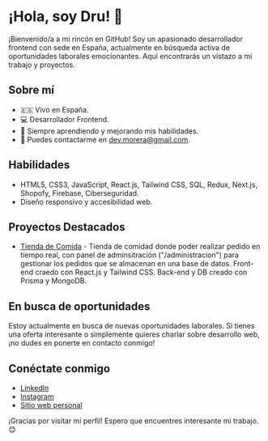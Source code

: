 # ¡Hola, soy Dru! 👋

¡Bienvenido/a a mi rincón en GitHub! Soy un apasionado desarrollador frontend con sede en España, actualmente en búsqueda activa de oportunidades laborales emocionantes. Aquí encontrarás un vistazo a mi trabajo y proyectos.

## Sobre mí

- 🇪🇸 Vivo en España.
- 💻 Desarrollador Frontend.
- 🌱 Siempre aprendiendo y mejorando mis habilidades.
- 📧 Puedes contactarme en [dev.morera@gmail.com](mailto:dev.morera@gmail.com).

## Habilidades

- HTML5, CSS3, JavaScript, React.js, Tailwind CSS, SQL, Redux, Next.js, Shopofy, Firebase, Ciberseguridad.
- Diseño responsivo y accesibilidad web.

## Proyectos Destacados

- [Tienda de Comida](https://tienda-y-paneldeadministracion-dru.vercel.app/) - Tienda de comidad donde poder realizar pedido en tiempo real, con panel de adminsitración ("/administracion") para gestionar los pedidos que se almacenan en una base de datos. Front-end craedo con React.js y Tailwind CSS. Back-end y DB creado con Prisma y MongoDB.

## En busca de oportunidades

Estoy actualmente en busca de nuevas oportunidades laborales. Si tienes una oferta interesante o simplemente quieres charlar sobre desarrollo web, ¡no dudes en ponerte en contacto conmigo!

## Conéctate conmigo

- [LinkedIn](https://www.linkedin.com/in/roger-morera/)
- [Instagram](https://www.instagram.com/drumulberry)
- [Sitio web personal](https://drumorera-portafolio.vercel.app/)

¡Gracias por visitar mi perfil! Espero que encuentres interesante mi trabajo. 😊


<!---
DruMoDev/DruMoDev is a ✨ special ✨ repository because its `README.md` (this file) appears on your GitHub profile.
You can click the Preview link to take a look at your changes.
--->

